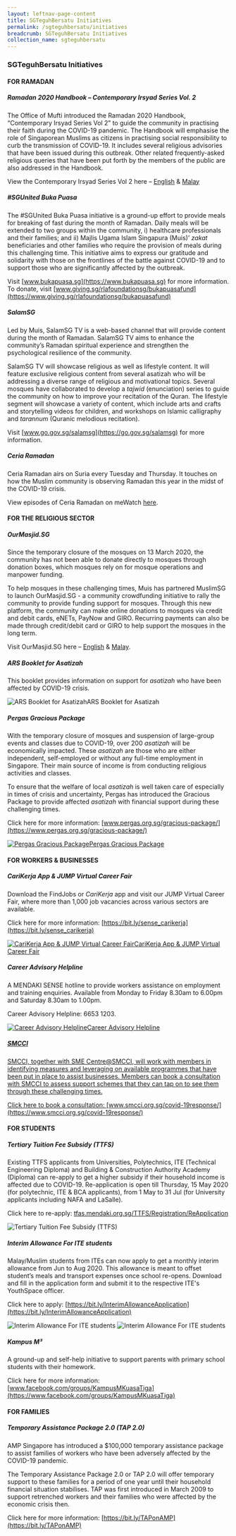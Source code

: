 ```yaml
---
layout: leftnav-page-content
title: SGTeguhBersatu Initiatives
permalink: /sgteguhbersatu/initiatives
breadcrumb: SGTeguhBersatu Initiatives
collection_name: sgteguhbersatu
---
```


### **SGTeguhBersatu Initiatives**

#### **FOR RAMADAN**

##### **Ramadan 2020 Handbook – Contemporary Irsyad Series Vol. 2**
The Office of Mufti introduced the Ramadan 2020 Handbook, “Contemporary Irsyad Series Vol 2” to guide the community in practising their faith during the COVID-19 pandemic. The Handbook will emphasise the role of Singaporean Muslims as citizens in practising social responsibility to curb the transmission of COVID-19. It includes several religious advisories that have been issued during this outbreak. Other related frequently-asked religious queries that have been put forth by the members of the public are also addressed in the Handbook.

View the Contemporary Irsyad Series Vol 2 here – [English](https://bit.ly/3cdBdlO) & [Malay](https://bit.ly/2YuXbgd)
  
##### **#SGUnited Buka Puasa**
The #SGUnited Buka Puasa initiative is a ground-up effort to provide meals for breaking of fast during the month of Ramadan. Daily meals will be extended to two groups within the community, i) healthcare professionals and their families; and ii) Majlis Ugama Islam Singapura (Muis)’ *zakat* beneficiaries and other families who require the provision of meals during this challenging time. This initiative aims to express our gratitude and solidarity with those on the frontlines of the battle against COVID-19 and to support those who are significantly affected by the outbreak.

Visit [www.bukapuasa.sg](https://www.bukapuasa.sg) for more information. To donate, visit [www.giving.sg/rlafoundationsg/bukapuasafund](https://www.giving.sg/rlafoundationsg/bukapuasafund) 

##### **SalamSG**
Led by Muis, SalamSG TV is a web-based channel that will provide content during the month of Ramadan. SalamSG TV aims to enhance the community’s Ramadan spiritual experience and strengthen the psychological resilience of the community. 

SalamSG TV will showcase religious as well as lifestyle content. It will feature exclusive religious content from several asatizah who will be addressing a diverse range of religious and motivational topics. Several mosques have collaborated to develop a *tajwid* (enunciation) series to guide the community on how to improve your recitation of the Quran. The lifestyle segment will showcase a variety of content, which include arts and crafts and storytelling videos for children, and workshops on Islamic calligraphy and *tarannum* (Quranic melodious recitation).

Visit [www.go.gov.sg/salamsg](https://go.gov.sg/salamsg) for more information. 

##### **Ceria Ramadan**
Ceria Ramadan airs on Suria every Tuesday and Thursday. It touches on how the Muslim community is observing Ramadan this year in the midst of the COVID-19 crisis. 

View episodes of Ceria Ramadan on meWatch [here](https://www.mewatch.sg/en/series/ceria-ramadan/ep1/938808).

#### **FOR THE RELIGIOUS SECTOR**

##### **OurMasjid.SG**
Since the temporary closure of the mosques on 13 March 2020, the community has not been able to donate directly to mosques through donation boxes, which mosques rely on for mosque operations and manpower funding. 

To help mosques in these challenging times, Muis has partnered MuslimSG to launch OurMasjid.SG - a community crowdfunding initiative to rally the community to provide funding support for mosques. Through this new platform, the community can make online donations to mosques via credit and debit cards, eNETs, PayNow and GIRO. Recurring payments can also be made through credit/debit card or GIRO to help support the mosques in the long term.  

Visit OurMasjid.SG here – [English](https://ourmasjid.sg) & [Malay](https://ourmasjid.sg/ms/ourmasjid-home-ml/). 

##### **ARS Booklet for Asatizah**
This booklet provides information on support for *asatizah* who have been affected by COVID-19 crisis.

<img src="/images/ARS_BOOKLET_FOR_ASATIZAH_THUMB_1.3MB.jpg" alt="ARS Booklet for Asatizah">ARS Booklet for Asatizah
<a href="/images/PDF/ARS_BOOKLET_FOR_ASATIZAH_2.2MB.pdf" class="project-link no-pdf-icon" target="_blank">
</a>   
  
##### **Pergas Gracious Package**
With the temporary closure of mosques and suspension of large-group events and classes due to COVID-19, over 200 *asatizah* will be economically impacted. These *asatizah* are those who are either independent, self-employed or without any full-time employment in Singapore. Their main source of income is from conducting religious activities and classes.

To ensure that the welfare of local *asatizah* is well taken care of especially in times of crisis and uncertainty, Pergas has introduced the Gracious Package to provide affected *asatizah* with financial support during these challenging times. 

Click here for more information: [www.pergas.org.sg/gracious-package/](https://www.pergas.org.sg/gracious-package/)

<a href="/images/PDF/PERGAS_GRACIOUS_PACKAGE_230KB.pdf" class="project-link no-pdf-icon" target="_blank">
  <img src="/images/PERGAS_GRACIOUS_PACKAGE_THUMB_872KB.jpg" alt="Pergas Gracious Package">Pergas Gracious Package
</a>

#### **FOR WORKERS & BUSINESSES**

##### **CariKerja App & JUMP Virtual Career Fair**
Download the FindJobs or *CariKerja* app and visit our JUMP Virtual Career Fair, where more than 1,000 job vacancies across various sectors are available. 

Click here for more information: [https://bit.ly/sense_carikerja](https://bit.ly/sense_carikerja)

<a href="/images/PDF/CARIKERJA_APP_AND_JUMP_VIRTUAL_CAREER_FAIR_476KB.pdf" class="project-link no-pdf-icon" target="_blank">
  <img src="/images/CARIKERJA_APP_AND_JUMP_VIRTUAL_CAREER_FAIR_THUMB_1.2MB.jpg" alt="CariKerja App & JUMP Virtual Career Fair">CariKerja App & JUMP Virtual Career Fair
</a>

##### **Career Advisory Helpline**
A MENDAKI SENSE hotline to provide workers assistance on employment and training enquiries. 
Available from Monday to Friday 8.30am to 6.00pm and Saturday 8.30am to 1.00pm.

Career Advisory Helpline: 6653 1203.

<a href="/images/PDF/CAREER_ADVISORY_HELPLINE_122KB.pdf" class="project-link no-pdf-icon" target="_blank">
  <img src="/images/CAREER_ADVISORY_HELPLINE_THUMB_1.8MB.jpg" alt="Career Advisory Helpline">Career Advisory Helpline

##### **SMCCI**
SMCCI, together with SME Centre@SMCCI, will work with members in identifying measures and leveraging on available programmes that have been put in place to assist businesses. Members can book a consultation with SMCCI to assess support schemes that they can tap on to see them through these challenging times.

Click here to book a consultation: [www.smcci.org.sg/covid-19response/](https://www.smcci.org.sg/covid-19response/)

#### **FOR STUDENTS**

##### **Tertiary Tuition Fee Subsidy (TTFS)**
Existing TTFS applicants from Universities, Polytechnics, ITE (Technical Engineering Diploma) and Building & Construction Authority Academy (Diploma) can re-apply to get a higher subsidy if their household income is affected due to COVID-19. Re-application is open till Thursday, 15 May 2020 (for polytechnic, ITE & BCA applicants), from 1 May to 31 Jul (for University applicants including NAFA and LaSalle).

Click here to re-apply: [tfas.mendaki.org.sg/TTFS/Registration/ReApplication](https://tfas.mendaki.org.sg/TTFS/Registration/ReApplication)

  <img src="/images/TTFS_MENDAKI_4.9MB.jpg" alt="Tertiary Tuition Fee Subsidy (TTFS)">

##### **Interim Allowance For ITE students**
Malay/Muslim students from ITEs can now apply to get a monthly interim allowance from Jun to Aug 2020. This allowance is meant to offset student’s meals and transport expenses once school re-opens. Download and fill in the application form and submit it to the respective ITE's YouthSpace officer.

Click here to apply: [https://bit.ly/InterimAllowanceApplication](https://bit.ly/InterimAllowanceApplication)

  <img src="/images/INTERIM ALLOWANCE FOR ITE STUDENTS_ONE_<308KB>.jpg" alt="Interim Allowance For ITE students">

  <img src="/images/INTERIM ALLOWANCE FOR ITE STUDENTS_TWO_<460KB>.jpg" alt="Interim Allowance For ITE students">
  
##### **Kampus M³**
A ground-up and self-help initiative to support parents with primary school students with their homework.

Click here for more information: [www.facebook.com/groups/KampusMKuasaTiga](https://www.facebook.com/groups/KampusMKuasaTiga)

#### **FOR FAMILIES**

##### **Temporary Assistance Package 2.0 (TAP 2.0)**
AMP Singapore has introduced a $100,000 temporary assistance package to assist families of workers who have been adversely affected by the COVID-19 pandemic.

The Temporary Assistance Package 2.0 or TAP 2.0 will offer temporary support to these families for a period of one year until their household financial situation stabilises. TAP was first introduced in March 2009 to support retrenched workers and their families who were affected by the economic crisis then.

Click here for more information: [https://bit.ly/TAPonAMP](https://bit.ly/TAPonAMP)
